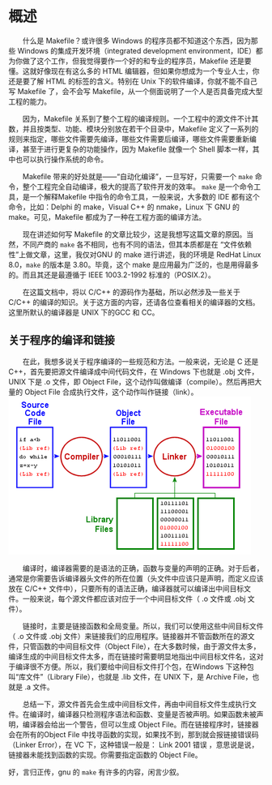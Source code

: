 # 概述
&emsp;&emsp;什么是 Makefile？或许很多 Windows 的程序员都不知道这个东西，因为那些 Windows 的集成开发环境（integrated development environment，IDE）都为你做了这个工作，但我觉得要作一个好的和专业的程序员，Makefile 还是要懂。这就好像现在有这么多的 HTML 编辑器，但如果你想成为一个专业人士，你还是要了解 HTML 的标签的含义。特别在 Unix 下的软件编译，你就不能不自己写 Makefile 了，会不会写 Makefile，从一个侧面说明了一个人是否具备完成大型工程的能力。

&emsp;&emsp;因为，Makefile 关系到了整个工程的编译规则。一个工程中的源文件不计其数，并且按类型、功能、模块分别放在若干个目录中，Makefile 定义了一系列的规则来指定，哪些文件需要先编译，哪些文件需要后编译，哪些文件需要重新编译，甚至于进行更复杂的功能操作，因为 Makefile 就像一个 Shell 脚本一样，其中也可以执行操作系统的命令。

&emsp;&emsp;Makefile 带来的好处就是——“自动化编译”，一旦写好，只需要一个 `make` 命令，整个工程完全自动编译，极大的提高了软件开发的效率。 `make` 是一个命令工具，是一个解释Makefile 中指令的命令工具，一般来说，大多数的 IDE 都有这个命令，比如：Delphi 的 make，Visual C++ 的 nmake，Linux 下 GNU 的 make。可见，Makefile 都成为了一种在工程方面的编译方法。

&emsp;&emsp;现在讲述如何写 Makefile 的文章比较少，这是我想写这篇文章的原因。当然，不同产商的 `make` 各不相同，也有不同的语法，但其本质都是在 “文件依赖性”上做文章，这里，我仅对GNU 的 make 进行讲述，我的环境是 RedHat Linux 8.0，`make` 的版本是 3.80。毕竟，这个 make 是应用最为广泛的，也是用得最多的。而且其还是最遵循于 IEEE 1003.2-1992 标准的（POSIX.2）。

&emsp;&emsp;在这篇文档中，将以 C/C++ 的源码作为基础，所以必然涉及一些关于 C/C++ 的编译的知识。关于这方面的内容，还请各位查看相关的编译器的文档。这里所默认的编译器是 UNIX 下的GCC 和 CC。

## 关于程序的编译和链接
&emsp;&emsp;在此，我想多说关于程序编译的一些规范和方法。一般来说，无论是 C 还是 C++，首先要把源文件编译成中间代码文件，在 Windows 下也就是 .obj 文件，UNIX 下是 .o 文件，即 Object File，这个动作叫做编译（compile）。然后再把大量的 Object File 合成执行文件，这个动作叫作链接（link）。
![编译及链接](./images/compile.gif)

&emsp;&emsp;编译时，编译器需要的是语法的正确，函数与变量的声明的正确。对于后者，通常是你需要告诉编译器头文件的所在位置（头文件中应该只是声明，而定义应该放在 C/C++ 文件中），只要所有的语法正确，编译器就可以编译出中间目标文件。一般来说，每个源文件都应该对应于一个中间目标文件（ .o 文件或 .obj 文件）。

&emsp;&emsp;链接时，主要是链接函数和全局变量。所以，我们可以使用这些中间目标文件（ .o 文件或 .obj 文件）来链接我们的应用程序。链接器并不管函数所在的源文件，只管函数的中间目标文件（Object File），在大多数时候，由于源文件太多，编译生成的中间目标文件太多，而在链接时需要明显地指出中间目标文件名，这对于编译很不方便。所以，我们要给中间目标文件打个包，在Windows 下这种包叫“库文件”（Library File），也就是 .lib 文件，在 UNIX 下，是 Archive File，也就是 .a 文件。

&emsp;&emsp;总结一下，源文件首先会生成中间目标文件，再由中间目标文件生成执行文件。在编译时，编译器只检测程序语法和函数、变量是否被声明。如果函数未被声明，编译器会给出一个警告，但可以生成 Object File。而在链接程序时，链接器会在所有的Object File 中找寻函数的实现，如果找不到，那到就会报链接错误码（Linker Error），在 VC 下，这种错误一般是： Link 2001 错误 ，意思说是说，链接器未能找到函数的实现。你需要指定函数的 Object File。

好，言归正传，gnu 的 `make` 有许多的内容，闲言少叙。